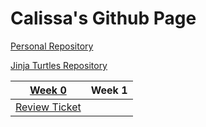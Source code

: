# Calissa's Github Page
[Personal Repository](https://github.com/CalissaT/CalissaTri3Repo)

[Jinja Turtles Repository](https://github.com/SlimeyTurtles/jinjaturtles)

|[Week 0](https://octocat.github.io/TT0.html)| Week 1 |
|------| ----- |
|[Review Ticket](https://github.com/CalissaT/CalissaTri3Repo/issues/1)|


